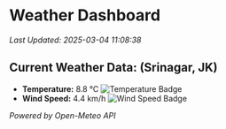 
# Weather Dashboard

_Last Updated: 2025-03-04 11:08:38_

## Current Weather Data: (Srinagar, JK)
- **Temperature:** 8.8 °C ![Temperature Badge](https://img.shields.io/badge/Temperature-Low%20Temp-blue)
- **Wind Speed:** 4.4 km/h ![Wind Speed Badge](https://img.shields.io/badge/Wind%20Speed-Light%20Wind-blue)

*Powered by Open-Meteo API*
